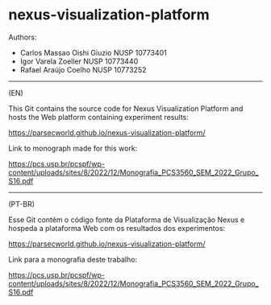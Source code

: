 # nexus-visualization-platform
Authors:

- Carlos Massao Oishi Giuzio NUSP 10773401
- Igor Varela Zoeller NUSP 10773440
- Rafael Araújo Coelho NUSP 10773252

---

(EN)

This Git contains the source code for Nexus Visualization Platform and hosts the Web platform containing experiment results:

https://parsecworld.github.io/nexus-visualization-platform/

Link to monograph made for this work:

https://pcs.usp.br/pcspf/wp-content/uploads/sites/8/2022/12/Monografia_PCS3560_SEM_2022_Grupo_S16.pdf

---

(PT-BR)

Esse Git contém o código fonte da Plataforma de Visualização Nexus e hospeda a plataforma Web com os resultados dos experimentos:

https://parsecworld.github.io/nexus-visualization-platform/

Link para a monografia deste trabalho:

https://pcs.usp.br/pcspf/wp-content/uploads/sites/8/2022/12/Monografia_PCS3560_SEM_2022_Grupo_S16.pdf
